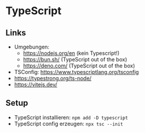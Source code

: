 # TypeScript

## Links
- Umgebungen:
  - https://nodejs.org/en (kein Typescript!)
  - https://bun.sh/ (TypeScript out of the box)
  - https://deno.com/ (TypeScript out of the box)
- TSConfig: https://www.typescriptlang.org/tsconfig
- https://typestrong.org/ts-node/
- https://vitejs.dev/

## Setup
- TypeScript installieren: `npm add -D typescript`
- TypeScript config erzeugen: `npx tsc --init`